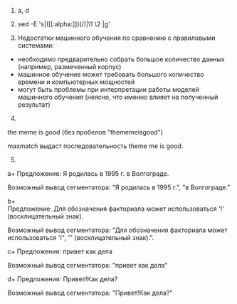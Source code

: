 1. a, d

2. sed -E 's|([[:alpha:]])(/)|\1 \2 |g'

3. Недостатки машинного обучения по сравнению с правиловыми системами:
- необходимо предварительно собрать большое количество данных (например, размеченный корпус)
- машинное обучение может требовать большого количество времени и компьютерных мощностей
- могут быть проблемы при интерпретации работы моделей машинного обучения (неясно, что именно влияет на полученный результат)

4. 
the meme is good (без пробелов "thememeisgood")

maxmatch выдаст последовательность theme me is good.

5.

a+ 
Предложение: Я родилась в 1995 г. в Волгограде.

Возможный вывод сегментатора: "Я родилась в 1995 г.", "в Волгограде."

b+  
Предложение: Для обозначения факториала может использоваться '!' (восклицательный знак).

Возможный вывод сегментатора: "Для обозначения факториала может использоваться '!", "' (восклицательный знак).".

c+
Предложения: привет как дела

Возможный вывод сегментатора: "привет как дела"


d+ 
Предложения: Привет!Как дела?

Возможный вывод сегментатора: "Привет!Как дела?" 

